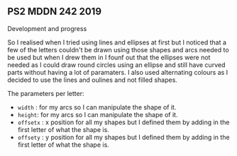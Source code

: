 ## PS2 MDDN 242 2019

Development and progress

So I realised when I tried using lines and ellipses at first but I noticed that a few of the letters couldn't be drawn using those shapes and arcs needed to be used but when I drew them in I founf out that the ellipses were not needed as I could draw round circles using an ellipse and still have curved parts without having a lot of paramaters. I also used alternating colours as I decided to use the lines and oulines and not filled shapes.

The parameters per letter:
  * `width` : for my arcs so I can manipulate the shape of it.
  * `height`: for my arcs so I can manipulate the shape of it.
  * `offsetx` : x position for all my shapes but I defined them by adding in the first letter of what the shape is.
  * `offsety` : y position for all my shapes but I defined them by adding in the first letter of what the shape is.

